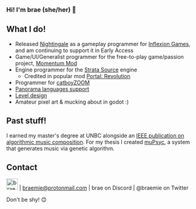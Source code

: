 ### Hi! I'm brae (she/her) 💝

## What I do!
- Released [Nightingale](https://store.steampowered.com/app/1928980/Nightingale/) as a gameplay programmer for [Inflexion Games](https://www.inflexion.io/), and am continuing to support it in Early Access
- Game/UI/Generalist programmer for the free-to-play game/passion project, [Momentum Mod](https://momentum-mod.org/)
- Engine programmer for the [Strata Source](https://stratasource.org/) engine
    - Credited in popular mod [Portal: Revolution](https://store.steampowered.com/app/601360/Portal_Revolution/)
- Programmer for [catboyZOOM](https://store.steampowered.com/app/2933910/catboyZOOM/)
- [Panorama languages support](https://github.com/panorama-languages-support)
- [Level design](https://github.com/braem-leveldesign)
- Amateur pixel art & mucking about in godot :)

## Past stuff!
I earned my master's degree at UNBC alongside an [IEEE publication on algorithmic music composition](https://ieeexplore.ieee.org/abstract/document/8790099).
For my thesis I created [muPsyc](https://github.com/braem-schoolwork/muPsyc), a system that generates music via genetic algorithm.

## Contact
[<img alt="braemie | LinkedIn" width="30px" src="https://raw.githubusercontent.com/Rush/Font-Awesome-SVG-PNG/master/white/svg/linkedin.svg" />](https://www.linkedin.com/in/brae-stoltz-382101110/) | braemie@protonmail.com | brae on Discord | @braemie on Twitter

Don't be shy! 😊
